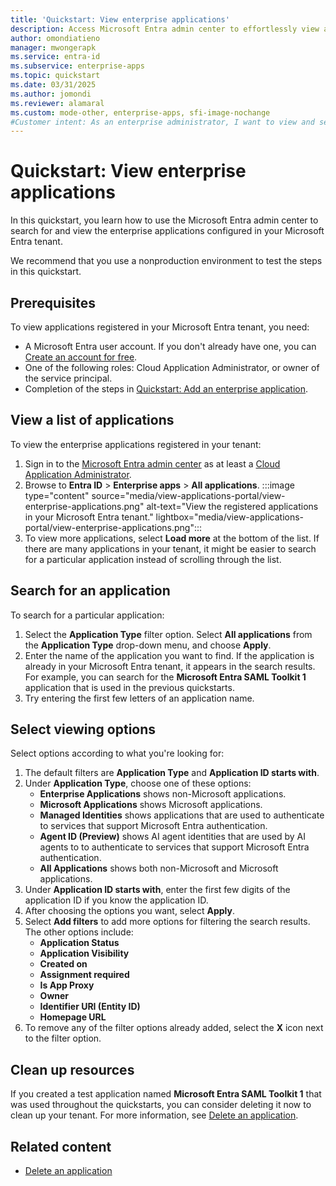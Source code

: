 ```yaml
---
title: 'Quickstart: View enterprise applications'
description: Access Microsoft Entra admin center to effortlessly view and filter enterprise apps. Streamline tenant oversight and take charge now.
author: omondiatieno
manager: mwongerapk
ms.service: entra-id
ms.subservice: enterprise-apps
ms.topic: quickstart
ms.date: 03/31/2025
ms.author: jomondi
ms.reviewer: alamaral
ms.custom: mode-other, enterprise-apps, sfi-image-nochange
#Customer intent: As an enterprise administrator, I want to view and search for enterprise applications in the Microsoft Entra admin center, so that I can manage and configure the applications in my tenant effectively.
---
```


# Quickstart: View enterprise applications

In this quickstart, you learn how to use the Microsoft Entra admin center to search for and view the enterprise applications configured in your Microsoft Entra tenant.

We recommend that you use a nonproduction environment to test the steps in this quickstart.

## Prerequisites

To view applications registered in your Microsoft Entra tenant, you need:

- A Microsoft Entra user account. If you don't already have one, you can [Create an account for free](https://azure.microsoft.com/pricing/purchase-options/azure-account?cid=msft_learn).
- One of the following roles: Cloud Application Administrator, or owner of the service principal.
- Completion of the steps in [Quickstart: Add an enterprise application](add-application-portal.md).

## View a list of applications


To view the enterprise applications registered in your tenant:

1. Sign in to the [Microsoft Entra admin center](https://entra.microsoft.com) as at least a [Cloud Application Administrator](~/identity/role-based-access-control/permissions-reference.md#cloud-application-administrator). 
1. Browse to **Entra ID** > **Enterprise apps** > **All applications**.
    :::image type="content" source="media/view-applications-portal/view-enterprise-applications.png" alt-text="View the registered applications in your Microsoft Entra tenant." lightbox="media/view-applications-portal/view-enterprise-applications.png":::
1. To view more applications, select **Load more** at the bottom of the list. If there are many applications in your tenant, it might be easier to search for a particular application instead of scrolling through the list.

## Search for an application

To search for a particular application:

1. Select the **Application Type** filter option. Select **All applications** from the **Application Type** drop-down menu, and choose **Apply**.
1. Enter the name of the application you want to find. If the application is already in your Microsoft Entra tenant, it appears in the search results. For example, you can search for the **Microsoft Entra SAML Toolkit 1** application that is used in the previous quickstarts. 
1. Try entering the first few letters of an application name.

## Select viewing options

Select options according to what you're looking for:

1. The default filters are **Application Type** and **Application ID starts with**. 
1. Under **Application Type**, choose one of these options:
    - **Enterprise Applications** shows non-Microsoft applications.
    - **Microsoft Applications** shows Microsoft applications.
    - **Managed Identities** shows applications that are used to authenticate to services that support Microsoft Entra authentication.
    - **Agent ID (Preview)** shows AI agent identities that are used by AI agents to to authenticate to services that support Microsoft Entra authentication.
    - **All Applications** shows both non-Microsoft and Microsoft applications.
1. Under **Application ID starts with**, enter the first few digits of the application ID if you know the application ID.
1. After choosing the options you want, select **Apply**.
1. Select **Add filters** to add more options for filtering the search results. The other options include:
   - **Application Status**
   - **Application Visibility**
   - **Created on**
   - **Assignment required**
   - **Is App Proxy**
   - **Owner**
   - **Identifier URI (Entity ID)**
   - **Homepage URL** 
1. To remove any of the filter options already added, select the **X** icon next to the filter option.


## Clean up resources

If you created a test application named **Microsoft Entra SAML Toolkit 1** that was used throughout the quickstarts, you can consider deleting it now to clean up your tenant. For more information, see [Delete an application](delete-application-portal.md).

## Related content

- [Delete an application](delete-application-portal.md)
